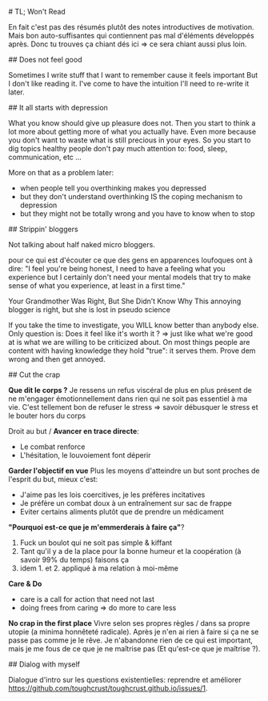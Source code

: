 # TL; Won't Read

En fait c'est pas des résumés plutôt des notes introductives de motivation. Mais bon auto-suffisantes qui contiennent pas mal d'éléments développés après. Donc tu trouves ça chiant dés ici => ce sera chiant aussi plus loin.

## Does not feel good

Sometimes I write stuff that I want to remember cause it feels important
But I don't like reading it.
I've come to have the intuition I'll need to re-write it later.

## It all starts with depression

What you know should give up pleasure does not.
Then you start to think a lot more about getting more of what you actually have.
Even more because you don't want to waste what is still precious in your eyes.
So you start to dig topics healthy people don't pay much attention to: food, sleep, communication, etc ...

More on that as a problem later:
- when people tell you overthinking makes you depressed
- but they don't understand overthinking IS the coping mechanism to depression
- but they might not be totally wrong and you have to know when to stop

## Strippin' bloggers

Not talking about half naked micro bloggers.

pour ce qui est d'écouter ce que des gens en apparences loufoques ont à dire:
"I feel you're being honest, I need to have a feeling what you experience but I certainly don't need your mental models that try to make sense of what you experience, at least in a first time."

Your Grandmother Was Right, But She Didn’t Know Why
This annoying blogger is right, but she is lost in pseudo science

If you take the time to investigate, you WILL know better than anybody else. Only question is: Does it feel like it's worth it ?
=> just like what we're good at is what we are willing to be criticized about.
On most things people are content with having knowledge they hold "true": it serves them. Prove dem wrong and then get annoyed.

## Cut the crap

**Que dit le corps ?**
Je ressens un refus viscéral de plus en plus présent de ne m'engager émotionnellement dans rien qui ne soit pas essentiel à ma vie. C'est tellement bon de refuser le stress => savoir débusquer le stress et le bouter hors du corps

Droit au but / **Avancer en trace directe**:
<ajouter citation de la horde du contrevent>
- Le combat renforce 
- L'hésitation, le louvoiement font déperir

**Garder l'objectif en vue**
Plus les moyens d'atteindre un but sont proches de l'esprit du but, mieux c'est:
- J'aime pas les lois coercitives, je les préfères incitatives
- Je préfère un combat doux à un entraînement sur sac de frappe
- Eviter certains aliments plutôt que de prendre un médicament

**"Pourquoi est-ce que je m'emmerderais à faire ça"**?

1. Fuck un boulot qui ne soit pas simple & kiffant
2. Tant qu'il y a de la place pour la bonne humeur et la coopération (à savoir 99% du temps) faisons ça
3. idem 1. et 2. appliqué à ma relation à moi-même

**Care & Do**
- care is a call for action that need not last
- doing frees from caring => do more to care less

**No crap in the first place**
Vivre selon ses propres règles / dans sa propre utopie (a minima honnêteté radicale). Après je n'en ai rien à faire si ça ne se passe pas comme je le rêve. Je n'abandonne rien de ce qui est important, mais je me fous de ce que je ne maîtrise pas (Et qu'est-ce que je maîtrise ?).

## Dialog with myself

Dialogue d'intro sur les questions existentielles: reprendre et améliorer https://github.com/toughcrust/toughcrust.github.io/issues/1.


